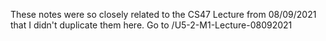 These notes were so closely related to the CS47 Lecture from 08/09/2021 that I didn't duplicate them here. Go to /U5-2-M1-Lecture-08092021